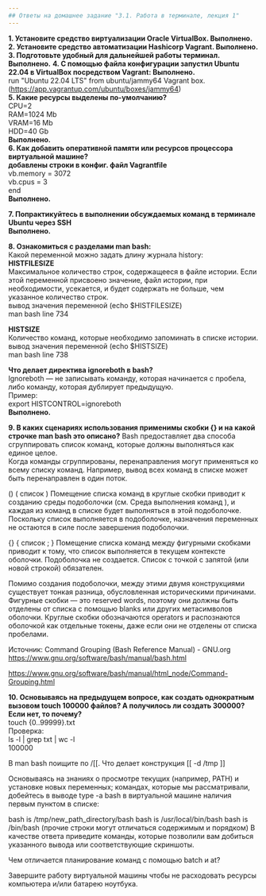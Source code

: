 ```yaml
---
## Ответы на домашнее задание "3.1. Работа в терминале, лекция 1" 
---
```


<strong>1. Установите средство виртуализации Oracle VirtualBox. Выполнено.</strong>  
<strong>2. Установите средство автоматизации Hashicorp Vagrant. Выполнено.</strong>  
<strong>3. Подготовьте удобный для дальнейшей работы терминал. Выполнено.</strong> 
<strong>4. С помощью файла конфигурации запустил Ubuntu 22.04 в VirtualBox посредством Vagrant:  Выполнено.</strong>  
run "Ubuntu 22.04 LTS"  from ubuntu/jammy64 Vagrant box. (https://app.vagrantup.com/ubuntu/boxes/jammy64)     
<strong>5. Какие ресурсы выделены по-умолчанию?</strong>       
CPU=2  
RAM=1024 Mb  
VRAM=16 Mb  
HDD=40 Gb   
<strong>Выполнено.</strong>  
<strong>6. Как добавить оперативной памяти или ресурсов процессора виртуальной машине?</strong>  
<strong>добавлены строки в конфиг. файл Vagrantfile</strong>   
  vb.memory = 3072  
  vb.cpus = 3  
end  
<strong>Выполнено.</strong>

<strong>7. Попрактикуйтесь в выполнении обсуждаемых команд в терминале Ubuntu через SSH</strong>  
<strong>Выполнено.</strong>  

<strong>8. Ознакомиться с разделами man bash:</strong>    
Какой переменной можно задать длину журнала history:       
<strong>HISTFILESIZE</strong>    
Максимальное количество строк, содержащееся в файле истории. Если этой переменной присвоено значение, файл истории, при необходимости, усекается, и будет содержать не больше, чем указанное количество строк.  
вывод значения переменной (echo $HISTFILESIZE)  
man bash line 734  
  
<strong>HISTSIZE</strong>     
Количество команд, которые необходимо запоминать в списке истории.  
вывод значения переменной (echo $HISTSIZE)   
man bash line 738    

<strong>Что делает директива ignoreboth в bash?</strong>    
Ignoreboth — не записывать команду, которая начинается с пробела, либо команду, которая дублирует предыдущую.   
Пример:    
export HISTCONTROL=ignoreboth  
<strong>Выполнено.</strong>  

<strong>9. В каких сценариях использования применимы скобки {} и на какой строчке man bash это описано?</strong> 
Bash предоставляет два способа сгруппировать список команд, которые должны выполняться как единое целое.  
Когда команды сгруппированы, перенаправления могут применяться ко всему списку команд. Например, вывод всех команд в списке может быть перенаправлен в один поток.  

()
( список )
Помещение списка команд в круглые скобки приводит к созданию среды подоболочки (см. Среда выполнения команд ), и каждая из команд в списке будет выполняться в этой подоболочке. Поскольку список выполняется в подоболочке, назначения переменных не остаются в силе после завершения подоболочки.

{}
{ список ; }
Помещение списка команд между фигурными скобками приводит к тому, что список выполняется в текущем контексте оболочки. Подоболочка не создается. Список с точкой с запятой (или новой строкой) обязателен.

Помимо создания подоболочки, между этими двумя конструкциями существует тонкая разница, обусловленная историческими причинами. Фигурные скобки — это reserved words, поэтому они должны быть отделены от списка с помощью blanks или других метасимволов оболочки. Круглые скобки обозначаются operators и распознаются оболочкой как отдельные токены, даже если они не отделены от списка пробелами.  

Источник: Command Grouping (Bash Reference Manual) - GNU.org  
https://www.gnu.org/software/bash/manual/bash.html  

https://www.gnu.org/software/bash/manual/html_node/Command-Grouping.html  

<strong>10. Основываясь на предыдущем вопросе, как создать однократным вызовом touch 100000 файлов? А получилось ли создать 300000? Если нет, то почему?</strong>   
touch {0..99999}.txt  
Проверка:  
ls -l | grep txt | wc -l  
100000  



В man bash поищите по /\[\[. Что делает конструкция [[ -d /tmp ]]

Основываясь на знаниях о просмотре текущих (например, PATH) и установке новых переменных; командах, которые мы рассматривали, добейтесь в выводе type -a bash в виртуальной машине наличия первым пунктом в списке:

bash is /tmp/new_path_directory/bash
bash is /usr/local/bin/bash
bash is /bin/bash
(прочие строки могут отличаться содержимым и порядком) В качестве ответа приведите команды, которые позволили вам добиться указанного вывода или соответствующие скриншоты.

Чем отличается планирование команд с помощью batch и at?

Завершите работу виртуальной машины чтобы не расходовать ресурсы компьютера и/или батарею ноутбука.


